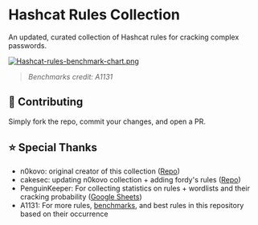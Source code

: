 # Hashcat Rules Collection
An updated, curated collection of Hashcat rules for cracking complex passwords.

[![Hashcat-rules-benchmark-chart.png](https://i.postimg.cc/8zhxTzBh/Hashcat-rules-benchmark-chart.png)](https://postimg.cc/dhV5Bvf1)

> *Benchmarks credit: A1131*

## 🤝 Contributing
Simply fork the repo, commit your changes, and open a PR.

## ⭐ Special Thanks
- n0kovo: original creator of this collection ([Repo](https://github.com/n0kovo/hashcat-rules-collection))
- cakesec: updating n0kovo collection + adding fordy's rules ([Repo](https://github.com/cakesec/rules))
- PenguinKeeper: For collecting statistics on rules + wordlists and their cracking probability ([Google Sheets](https://docs.google.com/spreadsheets/d/1qQNwggWIWtL-m0EYrRg_vdwHOrZCY-SnWcYTwQN0fMk/edit#gid=1952927995))
- A1131: For more rules, [benchmarks](https://docs.google.com/spreadsheets/d/1ctT9o-hdMaJMe9ZM7e6t9x0uDmGphvOixe0FHnHGCEI/edit?usp=sharing), and best rules in this repository based on their occurrence
